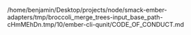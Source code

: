 /home/benjamin/Desktop/projects/node/smack-ember-adapters/tmp/broccoli_merge_trees-input_base_path-cHmMEhDn.tmp/10/ember-cli-qunit/CODE_OF_CONDUCT.md